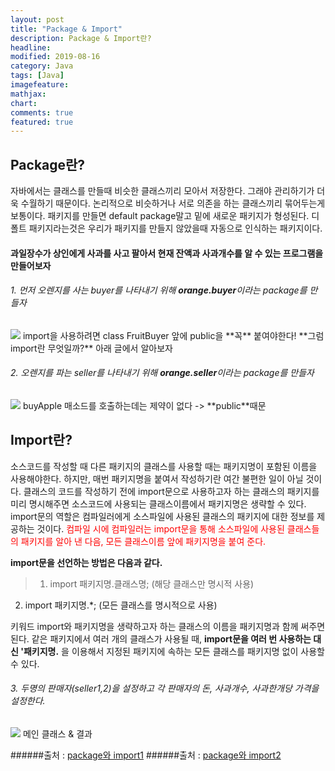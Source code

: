 ```yaml
---
layout: post
title: "Package & Import"
description: Package & Import란?
headline:
modified: 2019-08-16
category: Java
tags: [Java]
imagefeature:
mathjax:
chart:
comments: true
featured: true
---
```

## Package란?

자바에서는 클래스를 만들때 비슷한 클래스끼리 모아서 저장한다.
그래야 관리하기가 더욱 수월하기 때문이다.
논리적으로 비슷하거나 서로 의존을 하는 클래스끼리 묶어두는게 보통이다.
패키지를 만들면 default package말고 밑에 새로운 패키지가 형성된다.
디폴트 패키지라는것은 우리가 패키지를 만들지 않았을때 자동으로 인식하는 패키지이다.

#### 과일장수가 상인에게 사과를 사고 팔아서 현재 잔액과 사과개수를 알 수 있는 프로그램을 만들어보자

###### 1. 먼저 오렌지를 사는 buyer를 나타내기 위해 **orange.buyer**이라는 package를 만들자
<img src="{{ site.url }}/images/java1.png">   
import을 사용하려면 class FruitBuyer 앞에 public을 **꼭** 붙여야한다!    
**그럼 import란 무엇일까?**
 아래 글에서 알아보자

###### 2. 오렌지를 파는 seller를 나타내기 위해 **orange.seller**이라는 package를 만들자
<img src="{{ site.url }}/images/java2.png">   
buyApple 매소드를 호출하는데는 제약이 없다 -> **public**때문

## Import란?
소스코드를 작성할 때 다른 패키지의 클래스를 사용할 때는 패키지명이 포함된 이름을 사용해야한다. 하지만, 매번 패키지명을 붙여서 작성하기란 여간 불편한 일이 아닐 것이다. 
    클래스의 코드를 작성하기 전에 import문으로 사용하고자 하는 클래스의 패키지를 미리 명시해주면 소스코드에 사용되는 클래스이름에서 패키지명은 생략할 수 있다. 
import문의 역할은 컴파일러에게 소스파일에 사용된 클래스의 패키지에 대한 정보를 제공하는 것이다. 
    <span style="color:red">컴파일 시에 컴파일러는 import문을 통해 소스파일에 사용된 클래스들의 패키지를 알아 낸 다음, 모든 클래스이름 앞에 패키지명을 붙여 준다.</span>
    
   
**import문을 선언하는 방법은 다음과 같다.**
>1. import 패키지명.클래스명; (해당 클래스만 명시적 사용)      
2. import 패키지명.*; (모든 클래스를 명시적으로 사용)


키워드 import와 패키지명을 생략하고자 하는 클래스의 이름을 패키지명과 함께 써주면 된다. 같은 패키지에서 여러 개의 클래스가 사용될 때, 
**import문을 여러 번 사용하는 대신 '패키지명.** 을 이용해서 지정된 패키지에 속하는 모든 클래스를 패키지명 없이 사용할 수 있다.

###### 3. 두명의 판매자(seller1,2)을 설정하고 각 판매자의 돈, 사과개수, 사과한개당 가격을 설정한다.
<img src="{{ site.url }}/images/java3.png">   
메인 클래스 & 결과


######출처 : [package와 import1](https://kamang-it.tistory.com/entry/Java-13package%EC%99%80-import)
######출처 : [package와 import2](http://egloos.zum.com/rustymind/v/2679757)

